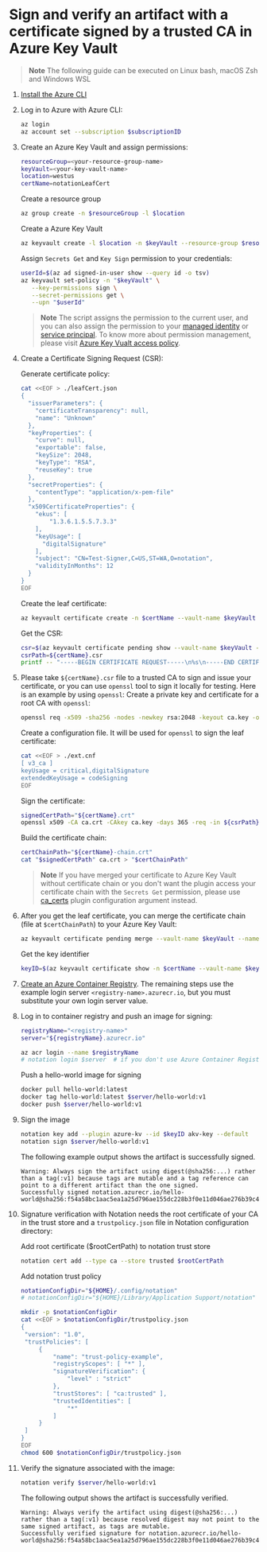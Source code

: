# Sign and verify an artifact with a certificate signed by a trusted CA in Azure Key Vault

> **Note**
> The following guide can be executed on Linux bash, macOS Zsh and Windows WSL
1. [Install the Azure CLI](https://learn.microsoft.com/cli/azure/install-azure-cli)
2. Log in to Azure with Azure CLI:
   ```sh
   az login
   az account set --subscription $subscriptionID
   ```
3. Create an Azure Key Vault and assign permissions:
   ```sh
   resourceGroup=<your-resource-group-name>
   keyVault=<your-key-vault-name>
   location=westus
   certName=notationLeafCert
   ```
   Create a resource group
   ```sh
   az group create -n $resourceGroup -l $location
   ```
   Create a Azure Key Vault
   ```sh
   az keyvault create -l $location -n $keyVault --resource-group $resourceGroup
   ```
   Assign `Secrets Get` and `Key Sign` permission to your credentials:
   ```sh
   userId=$(az ad signed-in-user show --query id -o tsv)
   az keyvault set-policy -n "$keyVault" \
      --key-permissions sign \
      --secret-permissions get \
      --upn "$userId"
   ```
   > **Note** The script assigns the permission to the current user, and you can also assign the permission to your [managed identity](https://learn.microsoft.com/azure/active-directory/managed-identities-azure-resources/overview) or [service principal](https://learn.microsoft.com/azure/active-directory/develop/app-objects-and-service-principals?tabs=browser).
   > To know more about permission management, please visit [Azure Key Vualt access policy](https://learn.microsoft.com/azure/key-vault/general/assign-access-policy?tabs=azure-portal).
4. Create a Certificate Signing Request (CSR):

   Generate certificate policy:
   ```sh
   cat <<EOF > ./leafCert.json
   {
     "issuerParameters": {
       "certificateTransparency": null,
       "name": "Unknown"
     },
     "keyProperties": {
       "curve": null,
       "exportable": false,
       "keySize": 2048,
       "keyType": "RSA",
       "reuseKey": true
     },
     "secretProperties": {
       "contentType": "application/x-pem-file"
     },
     "x509CertificateProperties": {
       "ekus": [
           "1.3.6.1.5.5.7.3.3"
       ],
       "keyUsage": [
         "digitalSignature"
       ],
       "subject": "CN=Test-Signer,C=US,ST=WA,O=notation",
       "validityInMonths": 12
     }
   }
   EOF
   ```
   Create the leaf certificate:
   ```sh
   az keyvault certificate create -n $certName --vault-name $keyVault -p @leafCert.json
   ```
   Get the CSR:
   ```sh
   csr=$(az keyvault certificate pending show --vault-name $keyVault --name $certName --query 'csr' -o tsv)
   csrPath=${certName}.csr
   printf -- "-----BEGIN CERTIFICATE REQUEST-----\n%s\n-----END CERTIFICATE REQUEST-----\n" $csr > ${csrPath}
   ```
5. Please take `${certName}.csr` file to a trusted CA to sign and issue your certificate, or you can use `openssl` tool to sign it locally for testing. Here is an example by using `openssl`:
   Create a private key and certificate for a root CA with `openssl`:
   ```sh
   openssl req -x509 -sha256 -nodes -newkey rsa:2048 -keyout ca.key -out ca.crt -days 365 -subj "/CN=Test CA" -addext "keyUsage=critical,keyCertSign"
   ```
   Create a configuration file. It will be used for `openssl` to sign the leaf certificate:
   ```sh
   cat <<EOF > ./ext.cnf
   [ v3_ca ]
   keyUsage = critical,digitalSignature
   extendedKeyUsage = codeSigning
   EOF
   ```
   Sign the certificate:
   ```sh
   signedCertPath="${certName}.crt"
   openssl x509 -CA ca.crt -CAkey ca.key -days 365 -req -in ${csrPath} -set_serial 02 -out ${signedCertPath} -extensions v3_ca -extfile ./ext.cnf
   ```
   Build the certificate chain:
   ```sh
   certChainPath="${certName}-chain.crt"
   cat "$signedCertPath" ca.crt > "$certChainPath"
   ```
   > **Note** If you have merged your certificate to Azure Key Vault without certificate chain or you don't want the plugin access your certificate chain with the `Secrets Get` permission, please use [ca_certs](./plugin-config.md#ca_certs) plugin configuration argument instead.

6. After you get the leaf certificate, you can merge the certificate chain (file at `$certChainPath`) to your Azure Key Vault:
   ```sh
   az keyvault certificate pending merge --vault-name $keyVault --name $certName --file $certChainPath
   ```
   Get the key identifier
   ```sh
   keyID=$(az keyvault certificate show -n $certName --vault-name $keyVault --query 'kid' -o tsv)
   ```
7. [Create an Azure Container Registry](https://learn.microsoft.com/azure/container-registry/container-registry-get-started-portal?tabs=azure-cli). The remaining steps use the example login server `<registry-name>.azurecr.io`, but you must substitute your own login server value.
8. Log in to container registry and push an image for signing:
   ```sh
   registryName="<registry-name>"
   server="${registryName}.azurecr.io"
   
   az acr login --name $registryName
   # notation login $server  # if you don't use Azure Container Registry
   ```
   Push a hello-world image for signing
   ```sh
   docker pull hello-world:latest
   docker tag hello-world:latest $server/hello-world:v1
   docker push $server/hello-world:v1
   ```
9. Sign the image
   ```sh
   notation key add --plugin azure-kv --id $keyID akv-key --default
   notation sign $server/hello-world:v1
   ```

   The following example output shows the artifact is successfully signed.
   ```text
   Warning: Always sign the artifact using digest(@sha256:...) rather than a tag(:v1) because tags are mutable and a tag reference can point to a different artifact than the one signed.
   Successfully signed notation.azurecr.io/hello-world@sha256:f54a58bc1aac5ea1a25d796ae155dc228b3f0e11d046ae276b39c4bf2f13d8c4
   ```
10. Signature verification with Notation needs the root certificate of your CA in the trust store and a `trustpolicy.json` file in Notation configuration directory:

    Add root certificate ($rootCertPath) to notation trust store
    ```sh
    notation cert add --type ca --store trusted $rootCertPath
    ```

    Add notation trust policy
    ```sh
    notationConfigDir="${HOME}/.config/notation"                        # for Linux and WSL
    # notationConfigDir="${HOME}/Library/Application Support/notation"  # for macOS

    mkdir -p $notationConfigDir
    cat <<EOF > $notationConfigDir/trustpolicy.json
    {
     "version": "1.0",
     "trustPolicies": [
         {
             "name": "trust-policy-example",
             "registryScopes": [ "*" ],
             "signatureVerification": {
                 "level" : "strict" 
             },
             "trustStores": [ "ca:trusted" ],
             "trustedIdentities": [
                 "*"
             ]
         }
     ]
    }
    EOF
    chmod 600 $notationConfigDir/trustpolicy.json
    ```
11. Verify the signature associated with the image:
    ```sh
    notation verify $server/hello-world:v1
    ```
    The following output shows the artifact is successfully verified.
    ```text
    Warning: Always verify the artifact using digest(@sha256:...) rather than a tag(:v1) because resolved digest may not point to the same signed artifact, as tags are mutable.
    Successfully verified signature for notation.azurecr.io/hello-world@sha256:f54a58bc1aac5ea1a25d796ae155dc228b3f0e11d046ae276b39c4bf2f13d8c4
    ```